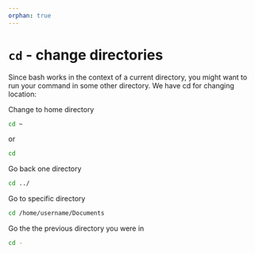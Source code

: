 ```yaml
---
orphan: true
---
```


# `cd` - change directories

Since bash works in the context of a current directory, you might want to run your command in some other directory. We have cd for changing location:

Change to home directory

```bash
cd ~ 
```

or

```bash
cd     
```

Go back one directory

```bash
cd ../
```

Go to specific directory

```bash
cd /home/username/Documents  
```

Go the the previous directory you were in

```bash
cd -   
```
